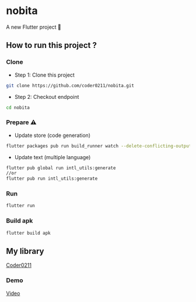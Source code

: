 # nobita

A new Flutter project 🚀

## How to run this project ?

### Clone

- Step 1: Clone this project

```bash
git clone https://github.com/coder0211/nobita.git
```

- Step 2: Checkout endpoint

```bash
cd nobita
```

### Prepare ⚠️

- Update store (code generation)

```bash
flutter packages pub run build_runner watch --delete-conflicting-outputs
```

- Update text (multiple language)

```bash
flutter pub global run intl_utils:generate
//or
flutter pub run intl_utils:generate
```

### Run

```bash
flutter run
```

### Build apk

```bash
flutter build apk
```

## My library

[Coder0211](https://pub.dev/packages/coder0211)

### Demo

[Video](https://drive.google.com/file/d/12zuzcaXPY3lFVzEKH_bSXu-WvxsHpAZV/view?usp=sharing)
